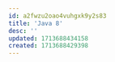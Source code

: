 ```yaml
---
id: a2fwzu2oao4vuhgxk9y2s83
title: 'Java 8'
desc: ''
updated: 1713688434158
created: 1713688429398
---
```

